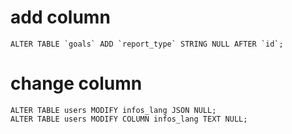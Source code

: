 # add column
```
ALTER TABLE `goals` ADD `report_type` STRING NULL AFTER `id`;
```
# change column 
```
ALTER TABLE users MODIFY infos_lang JSON NULL;
ALTER TABLE users MODIFY COLUMN infos_lang TEXT NULL;
```